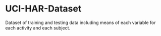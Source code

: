 # UCI-HAR-Dataset
Dataset of training and testing data including means of each variable for each activity and each subject.
